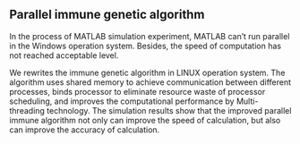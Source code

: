 Parallel immune genetic algorithm
------------
  In the process of MATLAB simulation experiment,  MATLAB can’t run parallel in the Windows operation system.
Besides,  the speed of computation has not reached acceptable level.

  We rewrites the immune genetic algorithm in LINUX operation system.
The algorithm uses shared memory to achieve communication between different processes,  binds processor to eliminate resource waste of processor scheduling,
and improves the computational performance by Multi-threading technology.
The simulation results show that the improved parallel immune algorithm not only can improve the speed of calculation,
but also can improve the accuracy of calculation. 


